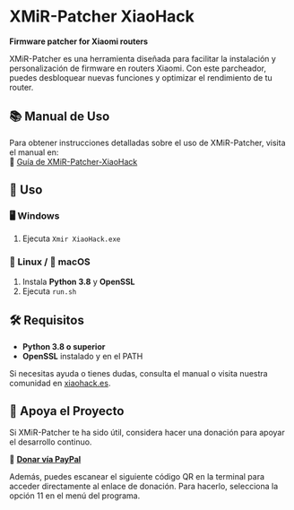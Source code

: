 # XMiR-Patcher XiaoHack
**Firmware patcher for Xiaomi routers**  

XMiR-Patcher es una herramienta diseñada para facilitar la instalación y personalización de firmware en routers Xiaomi. Con este parcheador, puedes desbloquear nuevas funciones y optimizar el rendimiento de tu router.  

## 📚 Manual de Uso  
Para obtener instrucciones detalladas sobre el uso de XMiR-Patcher, visita el manual en:  
🔗 [Guía de XMiR-Patcher-XiaoHack](https://xiaohack.es/routers/Manuales/Xmir-parcher-Xiaohack-ES.html)  

## 🚀 Uso  

### 🖥️ Windows  
1. Ejecuta `Xmir XiaoHack.exe`  

### 🐧 Linux / 🍏 macOS  
1. Instala **Python 3.8** y **OpenSSL**  
2. Ejecuta `run.sh`  

## 🛠 Requisitos  
- **Python 3.8 o superior**  
- **OpenSSL** instalado y en el PATH  

Si necesitas ayuda o tienes dudas, consulta el manual o visita nuestra comunidad en [xiaohack.es](https://xiaohack.es).  

## 💖 Apoya el Proyecto  
Si XMiR-Patcher te ha sido útil, considera hacer una donación para apoyar el desarrollo continuo.  

🔗 **[Donar vía PayPal](https://www.paypal.com/donate/?hosted_button_id=S29YHTJCRPYH8)**  

Además, puedes escanear el siguiente código QR en la terminal para acceder directamente al enlace de donación. Para hacerlo, selecciona la opción 11 en el menú del programa.
